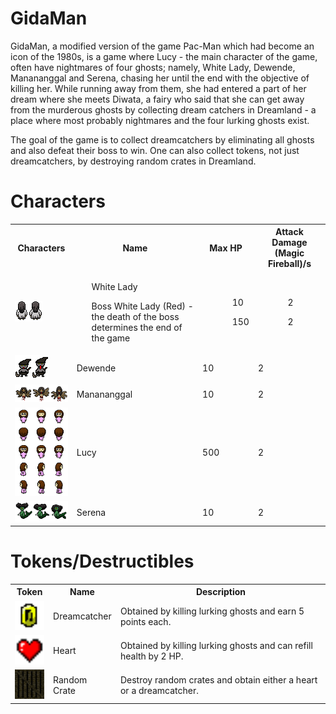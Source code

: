 # GidaMan
GidaMan, a modified version of the game Pac-Man which had become an icon of the 1980s, is a game where Lucy - the main character of the game, often have nightmares of four ghosts; namely, White Lady, Dewende, Manananggal and Serena, chasing her until the end with the objective of killing her. While running away from them, she had entered a part of her dream where she meets Diwata, a fairy who said that she can get away from the murderous ghosts by collecting dream catchers in Dreamland - a place where most probably nightmares and the four lurking ghosts exist.

The goal of the game is to collect dreamcatchers by eliminating all ghosts and also defeat their boss to win. One can also collect tokens, not just dreamcatchers, by destroying random crates in Dreamland.

<div id="header">
  <h1>Characters</h1>
  <table>
    <tr>
      <th>Characters</th>
      <th>Name</th>
      <th>Max HP</th>
      <th>Attack Damage (Magic Fireball)/s</th>
    </tr>
    <tr>
      <td>
        <img src="white-lady.png" alt="WhiteLady"/>
      </td>
      <td>
        <div align="left" marginLeft="-20px">
          <ul>White Lady</ul>
          <ul>Boss White Lady (Red) - the death of the boss determines the end of the game</ul>
        </div>
      </td>
      <td>
        <ul>
          <ul>10</ul>
          <ul>150</ul>
        </ul>
      </td>
      <td>
        <ul>
          <ul>2</ul>
          <ul>2</ul>
        </ul>
      </td>
    </tr>
    <tr>
      <td>
        <img src="dewende.png" alt="Dewende"/>
      </td>
      <td>Dewende</td>
      <td>10</td>
      <td>2</td>
    </tr>
    <tr>
      <td>
        <img src="manananggal.png" alt="Manananggal"/>
      </td>
      <td>Manananggal</td>
      <td>10</td>
      <td>2</td>
    </tr>
    <tr>
      <td>
        <img src="lucy.png" alt="Lucy"/>
      </td>
      <td>Lucy</td>
      <td>500</td>
      <td>2</td>
    </tr>
    <tr>
      <td>
        <img src="serena.png" alt="Serena"/>
      </td>
      <td>Serena</td>
      <td>10</td>
      <td>2</td>
    </tr>
  </table>
</div>

<div id="header">
  <h1>Tokens/Destructibles</h1>
  <table>
    <tr>
      <th>Token</th>
      <th>Name</th>
      <th>Description</th>
    </tr>
    <tr>
      <td><img src="dreamcatcher.png" width="50px"/></td>
      <td>Dreamcatcher</td>
      <td>Obtained by killing lurking ghosts and earn 5 points each.</td>
    </tr>
    <tr>
      <td><img src="heart.png" width="50px"/></td>
      <td>Heart</td>
      <td>Obtained by killing lurking ghosts and can refill health by 2 HP.</td>
    </tr>
    <tr>
      <td><img src="crate.png" width="50px"/></td>
      <td>Random Crate</td>
      <td>Destroy random crates and obtain either a heart or a dreamcatcher.</td>
    </tr>
  </table>
</div>
